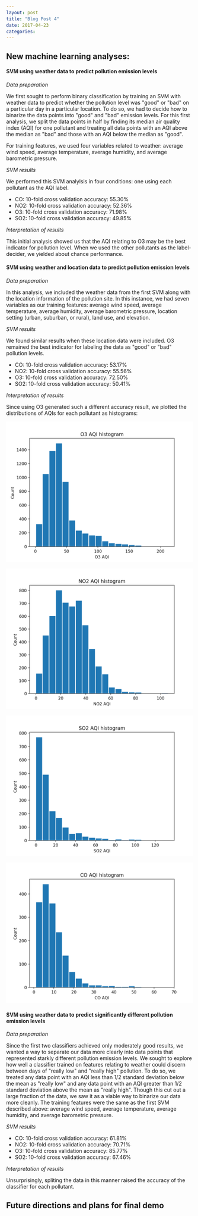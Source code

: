 ```yaml
---
layout: post
title: "Blog Post 4"
date: 2017-04-23
categories: 
---
```


## New machine learning analyses:



#### SVM using weather data to predict pollution emission levels



_Data preparation_

We first sought to perform binary classification by training an SVM with weather data to predict whether the pollution level was "good" or "bad" on a particular day in a particular location. To do so, we had to decide how to binarize the data points into "good" and "bad" emission levels. For this first analysis, we split the data points in half by finding its median air quality index (AQI) for one pollutant and treating all data points with an AQI above the median as "bad" and those with an AQI below the median as "good".

For training features, we used four variables related to weather: average wind speed, average temperature, average humidity, and average barometric pressure.

_SVM results_

We performed this SVM analylsis in four conditions: one using each pollutant as the AQI label.

* CO: 10-fold cross validation accuracy: 55.30%
* NO2: 10-fold cross validation accuracy: 52.36%
* O3: 10-fold cross validation accuracy: 71.98%
* SO2: 10-fold cross validation accuracy: 49.85%

_Interpretation of results_

This initial analysis showed us that the AQI relating to O3 may be the best indicator for pollution level. When we used the other pollutants as the label-decider, we yielded about chance performance.

#### SVM using weather and location data to predict pollution emission levels



_Data preparation_

In this analysis, we included the weather data from the first SVM along with the location information of the pollution site. In this instance, we had seven variables as our training features: average wind speed, average temperature, average humidity, average barometric pressure, location setting (urban, suburban, or rural), land use, and elevation.

_SVM results_

We found similar results when these location data were included. O3 remained the best indicator for labeling the data as "good" or "bad" pollution levels.

* CO: 10-fold cross validation accuracy: 53.17%
* NO2: 10-fold cross validation accuracy: 55.56%
* O3: 10-fold cross validation accuracy: 72.50%
* SO2: 10-fold cross validation accuracy: 50.41%

_Interpretation of results_

Since using O3 generated such a different accuracy result, we plotted the distributions of AQIs for each pollutant as histograms:

![aqi hist](/images/o3_aqi_hist.png)

![aqi hist](/images/no2_aqi_hist.png)

![aqi hist](/images/so2_aqi_hist.png)

![aqi hist](/images/co_aqi_hist.png)

#### SVM using weather data to predict significantly different pollution emission levels

_Data preparation_

Since the first two classifiers achieved only moderately good results, we wanted a way to separate our data more clearly into data points that represented starkly different pollution emission levels. We sought to explore how well a classifier trained on features relating to weather could discern between days of "really low" and "really high" pollution. To do so, we treated any data point with an AQI less than 1/2 standard deviation below the mean as "really low" and any data point with an AQI greater than 1/2 standard deviation above the mean as "really high". Though this cut out a large fraction of the data, we saw it as a viable way to binarize our data more cleanly. The training features were the same as the first SVM described above: average wind speed, average temperature, average humidity, and average barometric pressure.

_SVM results_

* CO: 10-fold cross validation accuracy: 61.81%
* NO2: 10-fold cross validation accuracy: 70.71%
* O3: 10-fold cross validation accuracy: 85.77%
* SO2: 10-fold cross validation accuracy: 67.46%

_Interpretation of results_

Unsurprisingly, spliting the data in this manner raised the accuracy of the classifier for each pollutant.

## Future directions and plans for final demo

